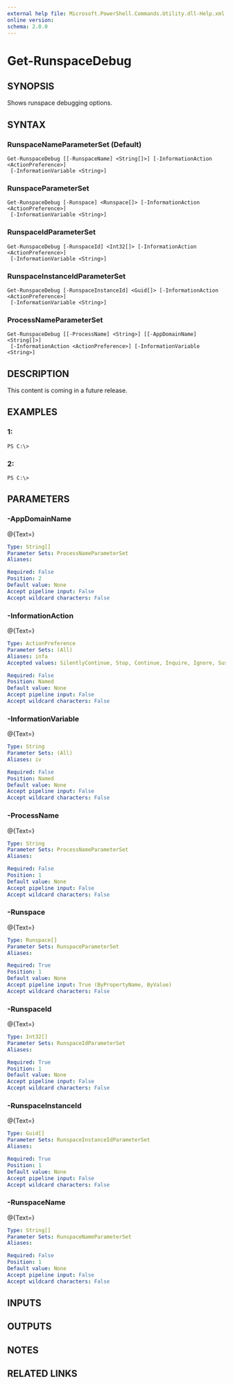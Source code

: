 ```yaml
---
external help file: Microsoft.PowerShell.Commands.Utility.dll-Help.xml
online version: 
schema: 2.0.0
---
```


# Get-RunspaceDebug
## SYNOPSIS
Shows runspace debugging options.

## SYNTAX

### RunspaceNameParameterSet (Default)
```
Get-RunspaceDebug [[-RunspaceName] <String[]>] [-InformationAction <ActionPreference>]
 [-InformationVariable <String>]
```

### RunspaceParameterSet
```
Get-RunspaceDebug [-Runspace] <Runspace[]> [-InformationAction <ActionPreference>]
 [-InformationVariable <String>]
```

### RunspaceIdParameterSet
```
Get-RunspaceDebug [-RunspaceId] <Int32[]> [-InformationAction <ActionPreference>]
 [-InformationVariable <String>]
```

### RunspaceInstanceIdParameterSet
```
Get-RunspaceDebug [-RunspaceInstanceId] <Guid[]> [-InformationAction <ActionPreference>]
 [-InformationVariable <String>]
```

### ProcessNameParameterSet
```
Get-RunspaceDebug [[-ProcessName] <String>] [[-AppDomainName] <String[]>]
 [-InformationAction <ActionPreference>] [-InformationVariable <String>]
```

## DESCRIPTION
This content is coming in a future release.

## EXAMPLES

### 1:
```
PS C:\>
```

### 2:
```
PS C:\>
```

## PARAMETERS

### -AppDomainName
@{Text=}

```yaml
Type: String[]
Parameter Sets: ProcessNameParameterSet
Aliases: 

Required: False
Position: 2
Default value: None
Accept pipeline input: False
Accept wildcard characters: False
```

### -InformationAction
@{Text=}

```yaml
Type: ActionPreference
Parameter Sets: (All)
Aliases: infa
Accepted values: SilentlyContinue, Stop, Continue, Inquire, Ignore, Suspend

Required: False
Position: Named
Default value: None
Accept pipeline input: False
Accept wildcard characters: False
```

### -InformationVariable
@{Text=}

```yaml
Type: String
Parameter Sets: (All)
Aliases: iv

Required: False
Position: Named
Default value: None
Accept pipeline input: False
Accept wildcard characters: False
```

### -ProcessName
@{Text=}

```yaml
Type: String
Parameter Sets: ProcessNameParameterSet
Aliases: 

Required: False
Position: 1
Default value: None
Accept pipeline input: False
Accept wildcard characters: False
```

### -Runspace
@{Text=}

```yaml
Type: Runspace[]
Parameter Sets: RunspaceParameterSet
Aliases: 

Required: True
Position: 1
Default value: None
Accept pipeline input: True (ByPropertyName, ByValue)
Accept wildcard characters: False
```

### -RunspaceId
@{Text=}

```yaml
Type: Int32[]
Parameter Sets: RunspaceIdParameterSet
Aliases: 

Required: True
Position: 1
Default value: None
Accept pipeline input: False
Accept wildcard characters: False
```

### -RunspaceInstanceId
@{Text=}

```yaml
Type: Guid[]
Parameter Sets: RunspaceInstanceIdParameterSet
Aliases: 

Required: True
Position: 1
Default value: None
Accept pipeline input: False
Accept wildcard characters: False
```

### -RunspaceName
@{Text=}

```yaml
Type: String[]
Parameter Sets: RunspaceNameParameterSet
Aliases: 

Required: False
Position: 1
Default value: None
Accept pipeline input: False
Accept wildcard characters: False
```

## INPUTS

## OUTPUTS

## NOTES

## RELATED LINKS

